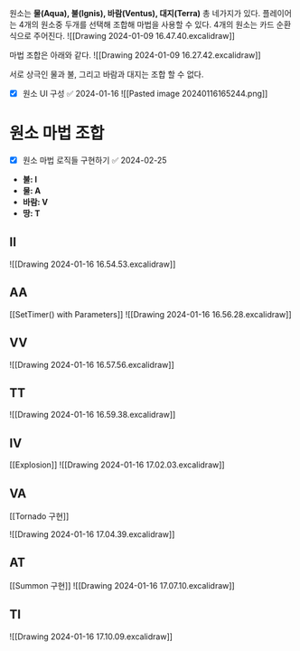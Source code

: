 원소는 **물(Aqua), 불(Ignis), 바람(Ventus), 대지(Terra)** 총 네가지가 있다.
플레이어는 4개의 원소중 두개를 선택해 조합해 마법을 사용할 수 있다.
4개의 원소는 카드 순환식으로 주어진다.
![[Drawing 2024-01-09 16.47.40.excalidraw]]

마법 조합은 아래와 같다.
![[Drawing 2024-01-09 16.27.42.excalidraw]]

서로 상극인 물과 불, 그리고 바람과 대지는 조합 할 수 없다.

- [x] 원소 UI 구성 ✅ 2024-01-16
![[Pasted image 20240116165244.png]]

# 원소 마법 조합
- [x] 원소 마법 로직들 구현하기 ✅ 2024-02-25
- **불: I**
- **물: A**
- **바람: V**
- **땅: T**
## II

![[Drawing 2024-01-16 16.54.53.excalidraw]]
## AA
[[SetTimer() with Parameters]]
![[Drawing 2024-01-16 16.56.28.excalidraw]]
## VV
![[Drawing 2024-01-16 16.57.56.excalidraw]]
## TT
![[Drawing 2024-01-16 16.59.38.excalidraw]]
## IV
[[Explosion]]
![[Drawing 2024-01-16 17.02.03.excalidraw]]
## VA
[[Tornado 구현]]

![[Drawing 2024-01-16 17.04.39.excalidraw]]
## AT
[[Summon 구현]]
![[Drawing 2024-01-16 17.07.10.excalidraw]]
## TI
![[Drawing 2024-01-16 17.10.09.excalidraw]]
